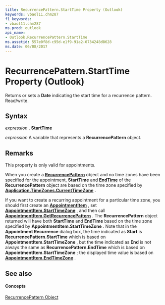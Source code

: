 ```yaml
---
title: RecurrencePattern.StartTime Property (Outlook)
keywords: vbaol11.chm287
f1_keywords:
- vbaol11.chm287
ms.prod: outlook
api_name:
- Outlook.RecurrencePattern.StartTime
ms.assetid: 557e0f8d-c95d-e1f9-91a2-0734248d8628
ms.date: 06/08/2017
---
```



# RecurrencePattern.StartTime Property (Outlook)

Returns or sets a **Date** indicating the start time for a recurrence pattern. Read/write.


## Syntax

 _expression_ . **StartTime**

 _expression_ A variable that represents a **RecurrencePattern** object.


## Remarks

This property is only valid for appointments.

When you create a **[RecurrencePattern](recurrencepattern-object-outlook.md)** object and no time zones have been specified for the appointment, **StartTime** and **[EndTime](recurrencepattern-endtime-property-outlook.md)** of the **RecurrencePattern** object are based on the time zone specified by **[Application.TimeZones.CurrentTimeZone](timezones-currenttimezone-property-outlook.md)** .

If you want to create a recurring appointment for a particular time zone, you should first create an **[AppointmentItem](appointmentitem-object-outlook.md)** , set **[AppointmentItem.StartTimeZone](appointmentitem-starttimezone-property-outlook.md)** , and then call **[AppointmentItem.GetRecurrencePattern](appointmentitem-getrecurrencepattern-method-outlook.md)** . The **RecurrencePattern** object returned will have both **StartTime** and **EndTime** based on the time zone specified by **AppointmentItem.StartTimeZone** . Note that in the **Appointment Recurrence** dialog box, the time indicated as **Start** is **RecurrencePattern.StartTime** which is based on **AppointmentItem.StartTimeZone** , but the time indicated as **End** is not always the same as **RecurrencePattern.EndTime** which is based on **AppointmentItem.StartTimeZone** ; the displayed time value is based on **[AppointmentItem.EndTimeZone](appointmentitem-endtimezone-property-outlook.md)** .


## See also


#### Concepts


[RecurrencePattern Object](recurrencepattern-object-outlook.md)

